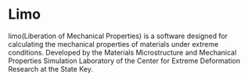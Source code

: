 # Limo
limo(Liberation of Mechanical Properties) is a software designed for calculating the mechanical properties of materials under extreme conditions. Developed by the Materials Microstructure and Mechanical Properties Simulation Laboratory of the Center for Extreme Deformation Research at the State Key.
